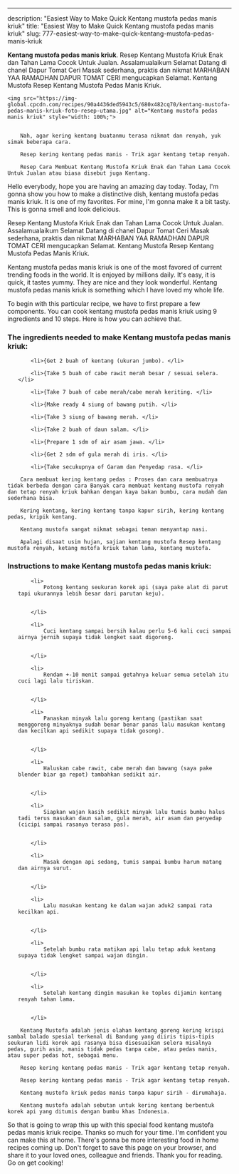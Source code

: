 ---
description: "Easiest Way to Make Quick Kentang mustofa pedas manis kriuk"
title: "Easiest Way to Make Quick Kentang mustofa pedas manis kriuk"
slug: 777-easiest-way-to-make-quick-kentang-mustofa-pedas-manis-kriuk

<p>
	<strong>Kentang mustofa pedas manis kriuk</strong>. 
	Resep Kentang Mustofa Kriuk Enak dan Tahan Lama Cocok Untuk Jualan. Assalamualaikum Selamat Datang di chanel Dapur Tomat Ceri Masak sederhana, praktis dan nikmat MARHABAN YAA RAMADHAN DAPUR TOMAT CERI mengucapkan Selamat. Kentang Mustofa Resep Kentang Mustofa Pedas Manis Kriuk.
</p>
<p>
	
	<img src="https://img-global.cpcdn.com/recipes/90a4436ded5943c5/680x482cq70/kentang-mustofa-pedas-manis-kriuk-foto-resep-utama.jpg" alt="Kentang mustofa pedas manis kriuk" style="width: 100%;">
	
	
		Nah, agar kering kentang buatanmu terasa nikmat dan renyah, yuk simak beberapa cara.
	
		Resep kering kentang pedas manis - Trik agar kentang tetap renyah.
	
		Resep Cara Membuat Kentang Mustofa Kriuk Enak dan Tahan Lama Cocok Untuk Jualan atau biasa disebut juga Kentang.
	
</p>
<p>
	Hello everybody, hope you are having an amazing day today. Today, I'm gonna show you how to make a distinctive dish, kentang mustofa pedas manis kriuk. It is one of my favorites. For mine, I'm gonna make it a bit tasty. This is gonna smell and look delicious.
</p>
	
<p>
	Resep Kentang Mustofa Kriuk Enak dan Tahan Lama Cocok Untuk Jualan. Assalamualaikum Selamat Datang di chanel Dapur Tomat Ceri Masak sederhana, praktis dan nikmat MARHABAN YAA RAMADHAN DAPUR TOMAT CERI mengucapkan Selamat. Kentang Mustofa Resep Kentang Mustofa Pedas Manis Kriuk.
</p>
<p>
	Kentang mustofa pedas manis kriuk is one of the most favored of current trending foods in the world. It is enjoyed by millions daily. It's easy, it is quick, it tastes yummy. They are nice and they look wonderful. Kentang mustofa pedas manis kriuk is something which I have loved my whole life.
</p>

<p>
To begin with this particular recipe, we have to first prepare a few components. You can cook kentang mustofa pedas manis kriuk using 9 ingredients and 10 steps. Here is how you can achieve that.
</p>

<h3>The ingredients needed to make Kentang mustofa pedas manis kriuk:</h3>

<ol>
	
		<li>{Get 2 buah of kentang (ukuran jumbo). </li>
	
		<li>{Take 5 buah of cabe rawit merah besar / sesuai selera. </li>
	
		<li>{Take 7 buah of cabe merah/cabe merah keriting. </li>
	
		<li>{Make ready 4 siung of bawang putih. </li>
	
		<li>{Take 3 siung of bawang merah. </li>
	
		<li>{Take 2 buah of daun salam. </li>
	
		<li>{Prepare 1 sdm of air asam jawa. </li>
	
		<li>{Get 2 sdm of gula merah di iris. </li>
	
		<li>{Take secukupnya of Garam dan Penyedap rasa. </li>
	
</ol>
<p>
	
		Cara membuat kering kentang pedas : Proses dan cara membuatnya tidak berbeda dengan cara Banyak cara membuat kentang mustofa renyah dan tetap renyah kriuk bahkan dengan kaya bakan bumbu, cara mudah dan sederhana bisa.
	
		Kering kentang, kering kentang tanpa kapur sirih, kering kentang pedas, kripik kentang.
	
		Kentang mustofa sangat nikmat sebagai teman menyantap nasi.
	
		Apalagi disaat usim hujan, sajian kentang mustofa Resep kentang mustofa renyah, ketang mstofa kriuk tahan lama, kentang mustofa.
	
</p>

<h3>Instructions to make Kentang mustofa pedas manis kriuk:</h3>

<ol>
	
		<li>
			Potong kentang seukuran korek api (saya pake alat di parut tapi ukurannya lebih besar dari parutan keju).
			
			
		</li>
	
		<li>
			Cuci kentang sampai bersih kalau perlu 5-6 kali cuci sampai airnya jernih supaya tidak lengket saat digoreng.
			
			
		</li>
	
		<li>
			Rendam +-10 menit sampai getahnya keluar semua setelah itu cuci lagi lalu tiriskan.
			
			
		</li>
	
		<li>
			Panaskan minyak lalu goreng kentang (pastikan saat menggoreng minyaknya sudah benar benar panas lalu masukan kentang dan kecilkan api sedikit supaya tidak gosong).
			
			
		</li>
	
		<li>
			Haluskan cabe rawit, cabe merah dan bawang (saya pake blender biar ga repot) tambahkan sedikit air.
			
			
		</li>
	
		<li>
			Siapkan wajan kasih sedikit minyak lalu tumis bumbu halus tadi terus masukan daun salam, gula merah, air asam dan penyedap (cicipi sampai rasanya terasa pas).
			
			
		</li>
	
		<li>
			Masak dengan api sedang, tumis sampai bumbu harum matang dan airnya surut.
			
			
		</li>
	
		<li>
			Lalu masukan kentang ke dalam wajan aduk2 sampai rata kecilkan api.
			
			
		</li>
	
		<li>
			Setelah bumbu rata matikan api lalu tetap aduk kentang supaya tidak lengket sampai wajan dingin.
			
			
		</li>
	
		<li>
			Setelah kentang dingin masukan ke toples dijamin kentang renyah tahan lama.
			
			
		</li>
	
</ol>

<p>
	
		Kentang Mustofa adalah jenis olahan kentang goreng kering krispi sambal balado spesial terkenal di Bandung yang diiris tipis-tipis seukuran lidi korek api rasanya bisa disesuaikan selera misalnya pedas, gurih asin, manis tidak pedas tanpa cabe, atau pedas manis, atau super pedas hot, sebagai menu.
	
		Resep kering kentang pedas manis - Trik agar kentang tetap renyah.
	
		Resep kering kentang pedas manis - Trik agar kentang tetap renyah.
	
		Kentang mustofa kriuk pedas manis tanpa kapur sirih - dirumahaja.
	
		Kentang mustofa adalah sebutan untuk kering kentang berbentuk korek api yang ditumis dengan bumbu khas Indonesia.
	
</p>

<p>
	So that is going to wrap this up with this special food kentang mustofa pedas manis kriuk recipe. Thanks so much for your time. I'm confident you can make this at home. There's gonna be more interesting food in home recipes coming up. Don't forget to save this page on your browser, and share it to your loved ones, colleague and friends. Thank you for reading. Go on get cooking!
</p>
